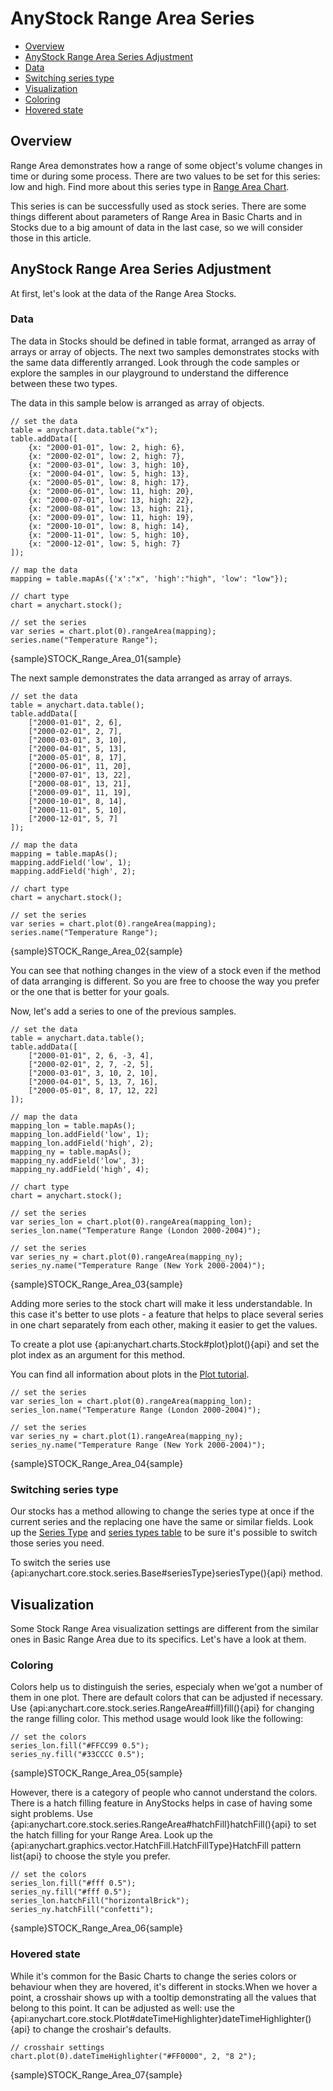# AnyStock Range Area Series

* [Overview](#overview)
* [AnyStock Range Area Series Adjustment](#anystock_range_area_series_adjustment)
 * [Data](#data)
 * [Switching series type](#switching_series_type)
* [Visualization](#visualization)
 * [Coloring](#coloring)
 * [Hovered state](#hovered_state)

## Overview

Range Area demonstrates how a range of some object's volume changes in time or during some process. There are two values to be set for this series: low and high. Find more about this series type in [Range Area Chart](../../Basic_Charts_Types/Range_Area-SplineArea_Charts).

This series is can be successfully used as stock series. There are some things different about parameters of Range Area in Basic Charts and in Stocks due to a big amount of data in the last case, so we will consider those in this article.

## AnyStock Range Area Series Adjustment

At first, let's look at the data of the Range Area Stocks.

### Data

The data in Stocks should be defined in table format, arranged as array of arrays or array of objects. The next two samples demonstrates stocks with the same data differently arranged. Look through the code samples or explore the samples in our playground to understand the difference between these two types.

The data in this sample below is arranged as array of objects.

```
// set the data
table = anychart.data.table("x");
table.addData([
    {x: "2000-01-01", low: 2, high: 6},
    {x: "2000-02-01", low: 2, high: 7},
    {x: "2000-03-01", low: 3, high: 10},
    {x: "2000-04-01", low: 5, high: 13},
    {x: "2000-05-01", low: 8, high: 17},
    {x: "2000-06-01", low: 11, high: 20},
    {x: "2000-07-01", low: 13, high: 22},
    {x: "2000-08-01", low: 13, high: 21},
    {x: "2000-09-01", low: 11, high: 19},
    {x: "2000-10-01", low: 8, high: 14},
    {x: "2000-11-01", low: 5, high: 10},
    {x: "2000-12-01", low: 5, high: 7}
]);
  
// map the data
mapping = table.mapAs({'x':"x", 'high':"high", 'low': "low"});

// chart type
chart = anychart.stock();

// set the series
var series = chart.plot(0).rangeArea(mapping);
series.name("Temperature Range");
```

{sample}STOCK\_Range\_Area\_01{sample}

The next sample demonstrates the data arranged as array of arrays. 

```
// set the data
table = anychart.data.table();
table.addData([
    ["2000-01-01", 2, 6],
    ["2000-02-01", 2, 7],
    ["2000-03-01", 3, 10],
    ["2000-04-01", 5, 13],
    ["2000-05-01", 8, 17],
    ["2000-06-01", 11, 20],
    ["2000-07-01", 13, 22],
    ["2000-08-01", 13, 21],
    ["2000-09-01", 11, 19],
    ["2000-10-01", 8, 14],
    ["2000-11-01", 5, 10],
    ["2000-12-01", 5, 7]
]);
  
// map the data
mapping = table.mapAs();
mapping.addField('low', 1);
mapping.addField('high', 2);

// chart type
chart = anychart.stock();

// set the series
var series = chart.plot(0).rangeArea(mapping);
series.name("Temperature Range");
```

{sample}STOCK\_Range\_Area\_02{sample}

You can see that nothing changes in the view of a stock even if the method of data arranging is different. So you are free to choose the way you prefer or the one that is better for your goals.

Now, let's add a series to one of the previous samples.

```
// set the data
table = anychart.data.table();
table.addData([
    ["2000-01-01", 2, 6, -3, 4],
    ["2000-02-01", 2, 7, -2, 5],
    ["2000-03-01", 3, 10, 2, 10],
    ["2000-04-01", 5, 13, 7, 16],
    ["2000-05-01", 8, 17, 12, 22]
]);
  
// map the data
mapping_lon = table.mapAs();
mapping_lon.addField('low', 1);
mapping_lon.addField('high', 2);
mapping_ny = table.mapAs();
mapping_ny.addField('low', 3);
mapping_ny.addField('high', 4);

// chart type
chart = anychart.stock();

// set the series
var series_lon = chart.plot(0).rangeArea(mapping_lon);
series_lon.name("Temperature Range (London 2000-2004)");

// set the series
var series_ny = chart.plot(0).rangeArea(mapping_ny);
series_ny.name("Temperature Range (New York 2000-2004)");
```

{sample}STOCK\_Range\_Area\_03{sample}

Adding more series to the stock chart will make it less understandable. In this case it's better to use plots - a feature that helps to place several series in one chart separately from each other, making it easier to get the values.

To create a plot use {api:anychart.charts.Stock#plot}plot(){api} and set the plot index as an argument for this method.

You can find all information about plots in the [Plot tutorial](../Chart_Plots).

```
// set the series
var series_lon = chart.plot(0).rangeArea(mapping_lon);
series_lon.name("Temperature Range (London 2000-2004)");

// set the series
var series_ny = chart.plot(1).rangeArea(mapping_ny);
series_ny.name("Temperature Range (New York 2000-2004)");
```

{sample}STOCK\_Range\_Area\_04{sample}

### Switching series type

Our stocks has a method allowing to change the series type at once if the current series and the replacing one have the same or similar fields. Look up the [Series Type](Series_Type) and [series types table](Supported_Series#list_of_supported_series) to be sure it's possible to switch those series you need.

To switch the series use {api:anychart.core.stock.series.Base#seriesType}seriesType(){api} method.


## Visualization

Some Stock Range Area visualization settings are different from the similar ones in Basic Range Area due to its specifics. Let's have a look at them.

### Coloring

Colors help us to distinguish the series, especialy when we'got a number of them in one plot. There are default colors that can be adjusted if necessary. Use {api:anychart.core.stock.series.RangeArea#fill}fill(){api} for changing the range filling color. This method usage would look like the following:

```
// set the colors
series_lon.fill("#FFCC99 0.5");
series_ny.fill("#33CCCC 0.5");
```

{sample}STOCK\_Range\_Area\_05{sample}

However, there is a category of people who cannot understand the colors. There is a hatch filling feature in AnyStocks helps in case of having some sight problems. Use {api:anychart.core.stock.series.RangeArea#hatchFill}hatchFill(){api} to set the hatch filling for your Range Area. Look up the {api:anychart.graphics.vector.HatchFill.HatchFillType}HatchFill pattern list{api} to choose the style you prefer.

```
// set the colors
series_lon.fill("#fff 0.5");
series_ny.fill("#fff 0.5");
series_lon.hatchFill("horizontalBrick");
series_ny.hatchFill("confetti");
```

{sample}STOCK\_Range\_Area\_06{sample}

### Hovered state

While it's common for the Basic Charts to change the series colors or behaviour when they are hovered, it's different in stocks.When we hover a point, a crosshair shows up with a tooltip demonstrating all the values that belong to this point. It can be adjusted as well: use the {api:anychart.core.stock.Plot#dateTimeHighlighter}dateTimeHighlighter(){api} to change the croshair's defaults.

```
// crosshair settings
chart.plot(0).dateTimeHighlighter("#FF0000", 2, "8 2");
```

{sample}STOCK\_Range\_Area\_07{sample}